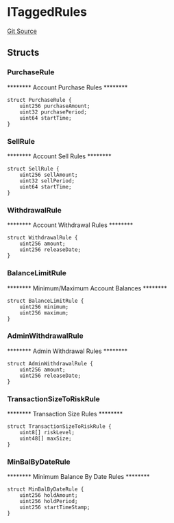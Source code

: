 # ITaggedRules
[Git Source](https://github.com/thrackle-io/rules-protocol/blob/ca661487b49e5b916c4fa8811d6bdafbe530a6c8/src/economic/ruleStorage/RuleDataInterfaces.sol)


## Structs
### PurchaseRule
******** Account Purchase Rules ********


```solidity
struct PurchaseRule {
    uint256 purchaseAmount;
    uint32 purchasePeriod;
    uint64 startTime;
}
```

### SellRule
******** Account Sell Rules ********


```solidity
struct SellRule {
    uint256 sellAmount;
    uint32 sellPeriod;
    uint64 startTime;
}
```

### WithdrawalRule
******** Account Withdrawal Rules ********


```solidity
struct WithdrawalRule {
    uint256 amount;
    uint256 releaseDate;
}
```

### BalanceLimitRule
******** Minimum/Maximum Account Balances ********


```solidity
struct BalanceLimitRule {
    uint256 minimum;
    uint256 maximum;
}
```

### AdminWithdrawalRule
******** Admin Withdrawal Rules ********


```solidity
struct AdminWithdrawalRule {
    uint256 amount;
    uint256 releaseDate;
}
```

### TransactionSizeToRiskRule
******** Transaction Size Rules ********


```solidity
struct TransactionSizeToRiskRule {
    uint8[] riskLevel;
    uint48[] maxSize;
}
```

### MinBalByDateRule
******** Minimum Balance By Date Rules ********


```solidity
struct MinBalByDateRule {
    uint256 holdAmount;
    uint256 holdPeriod;
    uint256 startTimeStamp;
}
```

